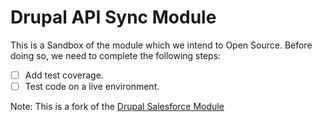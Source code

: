 # Drupal API Sync Module

This is a Sandbox of the module which we intend to Open Source. Before doing so, we need to complete the following steps:

- [ ] Add test coverage.
- [ ] Test code on a live environment.

Note: This is a fork of the [Drupal Salesforce Module](https://www.drupal.org/project/salesforce)